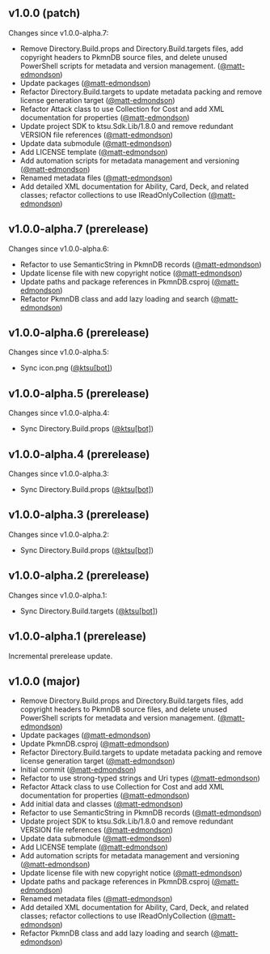 ## v1.0.0 (patch)

Changes since v1.0.0-alpha.7:

- Remove Directory.Build.props and Directory.Build.targets files, add copyright headers to PkmnDB source files, and delete unused PowerShell scripts for metadata and version management. ([@matt-edmondson](https://github.com/matt-edmondson))
- Update packages ([@matt-edmondson](https://github.com/matt-edmondson))
- Refactor Directory.Build.targets to update metadata packing and remove license generation target ([@matt-edmondson](https://github.com/matt-edmondson))
- Refactor Attack class to use Collection for Cost and add XML documentation for properties ([@matt-edmondson](https://github.com/matt-edmondson))
- Update project SDK to ktsu.Sdk.Lib/1.8.0 and remove redundant VERSION file references ([@matt-edmondson](https://github.com/matt-edmondson))
- Update data submodule ([@matt-edmondson](https://github.com/matt-edmondson))
- Add LICENSE template ([@matt-edmondson](https://github.com/matt-edmondson))
- Add automation scripts for metadata management and versioning ([@matt-edmondson](https://github.com/matt-edmondson))
- Renamed metadata files ([@matt-edmondson](https://github.com/matt-edmondson))
- Add detailed XML documentation for Ability, Card, Deck, and related classes; refactor collections to use IReadOnlyCollection ([@matt-edmondson](https://github.com/matt-edmondson))
## v1.0.0-alpha.7 (prerelease)

Changes since v1.0.0-alpha.6:

- Refactor to use SemanticString in PkmnDB records ([@matt-edmondson](https://github.com/matt-edmondson))
- Update license file with new copyright notice ([@matt-edmondson](https://github.com/matt-edmondson))
- Update paths and package references in PkmnDB.csproj ([@matt-edmondson](https://github.com/matt-edmondson))
- Refactor PkmnDB class and add lazy loading and search ([@matt-edmondson](https://github.com/matt-edmondson))
## v1.0.0-alpha.6 (prerelease)

Changes since v1.0.0-alpha.5:

- Sync icon.png ([@ktsu[bot]](https://github.com/ktsu[bot]))
## v1.0.0-alpha.5 (prerelease)

Changes since v1.0.0-alpha.4:

- Sync Directory.Build.props ([@ktsu[bot]](https://github.com/ktsu[bot]))
## v1.0.0-alpha.4 (prerelease)

Changes since v1.0.0-alpha.3:

- Sync Directory.Build.props ([@ktsu[bot]](https://github.com/ktsu[bot]))
## v1.0.0-alpha.3 (prerelease)

Changes since v1.0.0-alpha.2:

- Sync Directory.Build.props ([@ktsu[bot]](https://github.com/ktsu[bot]))
## v1.0.0-alpha.2 (prerelease)

Changes since v1.0.0-alpha.1:

- Sync Directory.Build.targets ([@ktsu[bot]](https://github.com/ktsu[bot]))
## v1.0.0-alpha.1 (prerelease)

Incremental prerelease update.
## v1.0.0 (major)

- Remove Directory.Build.props and Directory.Build.targets files, add copyright headers to PkmnDB source files, and delete unused PowerShell scripts for metadata and version management. ([@matt-edmondson](https://github.com/matt-edmondson))
- Update packages ([@matt-edmondson](https://github.com/matt-edmondson))
- Update PkmnDB.csproj ([@matt-edmondson](https://github.com/matt-edmondson))
- Refactor Directory.Build.targets to update metadata packing and remove license generation target ([@matt-edmondson](https://github.com/matt-edmondson))
- Initial commit ([@matt-edmondson](https://github.com/matt-edmondson))
- Refactor to use strong-typed strings and Uri types ([@matt-edmondson](https://github.com/matt-edmondson))
- Refactor Attack class to use Collection for Cost and add XML documentation for properties ([@matt-edmondson](https://github.com/matt-edmondson))
- Add initial data and classes ([@matt-edmondson](https://github.com/matt-edmondson))
- Refactor to use SemanticString in PkmnDB records ([@matt-edmondson](https://github.com/matt-edmondson))
- Update project SDK to ktsu.Sdk.Lib/1.8.0 and remove redundant VERSION file references ([@matt-edmondson](https://github.com/matt-edmondson))
- Update data submodule ([@matt-edmondson](https://github.com/matt-edmondson))
- Add LICENSE template ([@matt-edmondson](https://github.com/matt-edmondson))
- Add automation scripts for metadata management and versioning ([@matt-edmondson](https://github.com/matt-edmondson))
- Update license file with new copyright notice ([@matt-edmondson](https://github.com/matt-edmondson))
- Update paths and package references in PkmnDB.csproj ([@matt-edmondson](https://github.com/matt-edmondson))
- Renamed metadata files ([@matt-edmondson](https://github.com/matt-edmondson))
- Add detailed XML documentation for Ability, Card, Deck, and related classes; refactor collections to use IReadOnlyCollection ([@matt-edmondson](https://github.com/matt-edmondson))
- Refactor PkmnDB class and add lazy loading and search ([@matt-edmondson](https://github.com/matt-edmondson))
